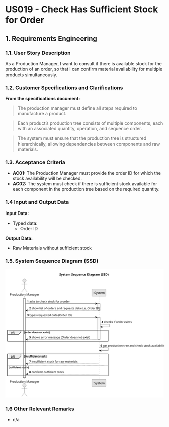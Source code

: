 # US019 - Check Has Sufficient Stock for Order

## 1. Requirements Engineering

### 1.1. User Story Description

As a Production Manager, I want to consult if there is available stock for the production of an order, so that I can confirm material availability for multiple products simultaneously.

### 1.2. Customer Specifications and Clarifications

**From the specifications document:**

>   The production manager must define all steps required to manufacture a product.

>	Each product’s production tree consists of multiple components, each with an associated quantity, operation, and sequence order.

>   The system must ensure that the production tree is structured hierarchically, allowing dependencies between components and raw materials.

### 1.3. Acceptance Criteria

* **AC01:** The Production Manager must provide the order ID for which the stock availability will be checked.
* **AC02:** The system must check if there is sufficient stock available for each component in the production tree based on the required quantity.

### 1.4 Input and Output Data

**Input Data:**

* Typed data:
  * Order ID

**Output Data:**

* Raw Materials without sufficient stock

### 1.5. System Sequence Diagram (SSD)

![System Sequence Diagram](svg/us019-system-sequence-diagram.svg)

### 1.6 Other Relevant Remarks

* n/a